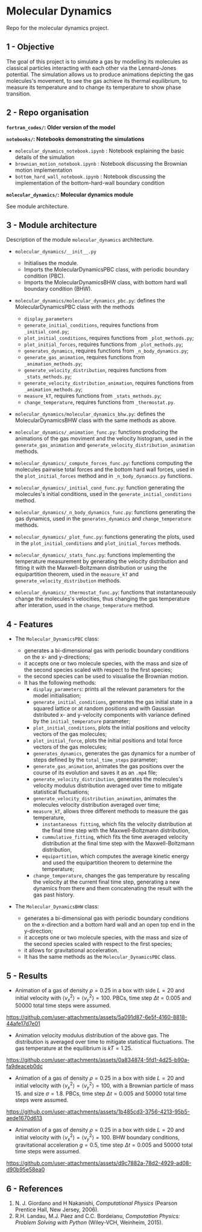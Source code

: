 # Molecular Dynamics
Repo for the molecular dynamics project.

## 1 - Objective

The goal of this project is to simulate a gas by modelling its molecules as classical particles interacting with each other via the Lennard-Jones potential. The simulation allows us to produce animations depicting the gas molecules's movement, to see the gas achieve its thermal equilibrium, to measure its temperature and to change its temperature to show phase transition. 

## 2 - Repo organisation

**`fortran_codes/`: Older version of the model**

**`notebooks/`: Notebooks demonstrating the simulations**
- `molecular_dynamics_notebook.ipynb` : Notebook explaining the basic details of the simulation
- `brownian_motion_notebook.ipynb` : Notebook discussing the Brownian motion implementation
- `bottom_hard_wall_notebook.ipynb` : Notebook discussing the implementation of the bottom-hard-wall boundary condition

**`molecular_dynamics/`: Molecular dynamics module**

See module architecture.


## 3 - Module architecture

Description of the module `molecular_dynamics` architecture.

- `molecular_dynamics/__init__.py`
  - Initialises the module.
  - Imports the MolecularDynamicsPBC class, with periodic boundary condition (PBC).
  - Imports the MolecularDynamicsBHW class, with bottom hard wall boundary condition (BHW).

- `molecular_dynamics/molecular_dynamics_pbc.py`: defines the MolecularDynamicsPBC class with the methods
  -  `display_parameters`
  -  `generate_initial_conditions`, requires functions from `_initial_cond.py`; 
  -  `plot_initial_conditions`, requires functions from `_plot_methods.py`;
  -  `plot_initial_forces`, requires functions from `_plot_methods.py`;
  -  `generates_dynamics`, requires functions from `_n_body_dynamics.py`;
  -  `generate_gas_animation`, requires functions from `_animation_methods.py`;
  -  `generate_velocity_distribution`, requires functions from `_stats_methods.py`;
  -  `generate_velocity_distribution_animation`, requires functions from `_animation_methods.py`;
  -  `measure_kT`, requires functions from `_stats_methods.py`;
  -  `change_temperature`, requires functions from `_thermostat.py`.
- `molecular_dynamics/molecular_dynamics_bhw.py`: defines the MolecularDynamicsBHW class with the same methods as above.
- `molecular_dynamics/_animation_func.py`: functions producing the animations of the gas moviment and the velocity histogram, used in the `generate_gas_animation` and `generate_velocity_distribution_animation` methods.
- `molecular_dynamics/_compute_forces_func.py`: functions computing the molecules pairwise total forces and the bottom hard wall forces, used in the `plot_initial_forces` method and in `_n_body_dynamics.py` functions.
- `molecular_dynamics/_initial_cond_func.py`: function generating the molecules's initial conditions, used in the `generate_initial_conditions` method. 
- `molecular_dynamics/_n_body_dynamics_func.py`: functions generating the gas dynamics, used in the `generates_dynamics` and `change_temperature` methods.
- `molecular_dynamics/_plot_func.py`: functions generating the plots, used in the `plot_initial_conditions` and `plot_initial_forces` methods.
- `molecular_dynamics/_stats_func.py`: functions implementing the temperature measurement by generating the velocity distribution and fitting it with the Maxwell-Boltzmann distribution or using the equipartition theorem, used in the `measure_kT` and `generate_velocity_distribution` methods.
- `molecular_dynamics/_thermostat_func.py`: functions that instantaneously change the molecules's velocities, thus changing the gas temperature after interation, used in the `change_temperature` method.

## 4 - Features

- The `Molecular_DynamicsPBC` class:
  - generates a bi-dimensional gas with periodic boundary conditions on the x- and y-directions;
  - it accepts one or two molecule species, with the mass and size of the second species scaled with respect to the first species;
  - the second species can be used to visualise the Brownian motion.
  - It has the following methods:
    - `display_parameters`: prints all the relevant parameters for the model initialisation;
    - `generate_initial_conditions`, generates the gas initial state in a squared lattice or at random positions and with Gaussian dstributed x- and y-velocity components with variance defined by the `initial_temperature` parameter;
    - `plot_initial_conditions`, plots the initial positions and velocity vectors of the gas molecules;
    - `plot_initial_force`, plots the initial positions and total force vectors of the gas molecules;
    - `generates_dynamics`, generates the gas dynamics for a number of steps defined by the `total_time_steps` parameter;
    - `generate_gas_animation`, animates the gas positions over the course of its evolution and saves it as an `.mp4` file;
    - `generate_velocity_distribution`, generates the molecules's velocity modulus distribution averaged over time to mitigate statistical fluctuations;
    - `generate_velocity_distribution_animation`, animates the molecules velocity distribution averaged over time;
    - `measure_kT`, allows three different methods to measure the gas temperature,
      - `instantaneous fitting`, which fits the velocity distribution at the final time step with the Maxwell-Boltzmann distribution,
      - `cummulative_fitting`, which fits the time averaged velocity distribution at the final time step with the Maxwell-Boltzmann distribution,
      - `equipartition`, which computes the average kinetic energy and used the equipartition theorem to determine the temperature;
    - `change_temperature`, changes the gas temperature by rescaling the velocity at the current final time step, generating a new dynamics from there and them concatenating the result with the gas past history.

- The `Molecular_DynamicsBHW` class:
  - generates a bi-dimensional gas with periodic boundary conditions on the x-direction and a bottom hard wall and an open top end in the y-direction;
  - it accepts one or two molecule species, with the mass and size of the second species scaled with respect to the first species;
  - it allows for gravitational acceleration.
  - It has the same methods as the `Molecular_DynamicsPBC` class. 

## 5 - Results

- Animation of a gas of density $\rho = 0.25$ in a box with side $L = 20$ and initial velocity with $\langle v^2_x\rangle = \langle v^2_y\rangle = 100$. PBCs, time step $\Delta t = 0.005$ and $50000$ total time steps were assumed. 

https://github.com/user-attachments/assets/5a091d87-6e5f-4160-8818-44afe17d7e01

- Animation velocity modulus distribution of the above gas. The distribution is averaged over time to mitigate statistical fluctuations. The gas temperature at the equilibrium is $kT = 1.25$.

https://github.com/user-attachments/assets/0a834874-5fd1-4d25-b90a-fa9deaceb0dc

- Animation of a gas of density $\rho = 0.25$ in a box with side $L = 20$ and initial velocity with $\langle v^2_x\rangle = \langle v^2_y\rangle = 100$, with a Brownian particle of mass $15.$ and size $\sigma = 1.8$. PBCs, time step $\Delta t = 0.005$ and $50000$ total time steps were assumed. 

https://github.com/user-attachments/assets/1b485cd3-3756-4213-95b5-aede1670d613

- Animation of a gas of density $\rho = 0.25$ in a box with side $L = 20$ and initial velocity with $\langle v^2_x\rangle = \langle v^2_y\rangle = 100$. BHW boundary conditions, gravitational acceleration $g = 0.5$, time step $\Delta t = 0.005$ and $50000$ total time steps were assumed.

https://github.com/user-attachments/assets/d9c7882a-78d2-4929-ad08-d90b95e58ea0



## 6 - References

1. N. J. Giordano and H Nakanishi, *Computational Physics* (Pearson Prentice Hall, New Jersey, 2006).
2. R.H. Landau, M.J. Páez and C.C. Bordeianu, *Computation Physics: Problem Solving with Python* (Wiley-VCH, Weinheim, 2015). 
